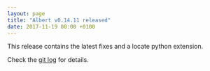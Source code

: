 ```yaml
---
layout: page
title: "Albert v0.14.11 released"
date: 2017-11-19 00:00 +0100
---
```


This release contains the latest fixes and a locate python extension.

Check the [git log](https://github.com/albertlauncher/albert/commits/v0.14.11) for details.
